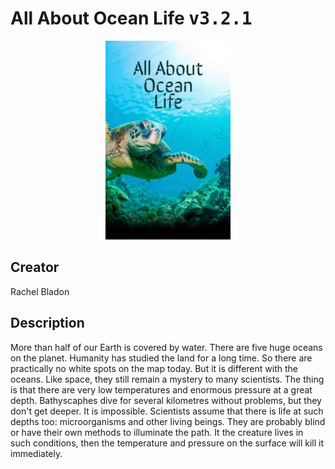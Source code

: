 
# All About Ocean Life <kbd>v3.2.1</kbd>

<center>
  <img src="./cover-1024.jpg"/>
</center>

## Creator
Rachel Bladon

## Description
More than half of our Earth is covered by water. There are five huge oceans on the planet. Humanity has studied the land for a long time. So there are practically no white spots on the map today. But it is different with the oceans. Like space, they still remain a mystery to many scientists. The thing is that there are very low temperatures and enormous pressure at a great depth. Bathyscaphes dive for several kilometres without problems, but they don't get deeper. It is impossible. Scientists assume that there is life at such depths too: microorganisms and other living beings. They are probably blind or have their own methods to illuminate the path. It the creature lives in such conditions, then the temperature and pressure on the surface will kill it immediately. 
